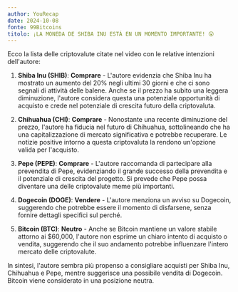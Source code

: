 ```yaml
---
author: YouRecap
date: 2024-10-08
fonte: 99Bitcoins
titolo: ¡LA MONEDA DE SHIBA INU ESTÁ EN UN MOMENTO IMPORTANTE! 😲
---
```


Ecco la lista delle criptovalute citate nel video con le relative intenzioni dell'autore:

1. **Shiba Inu (SHIB)**: **Comprare** - L'autore evidenzia che Shiba Inu ha mostrato un aumento del 20% negli ultimi 30 giorni e che ci sono segnali di attività delle balene. Anche se il prezzo ha subito una leggera diminuzione, l'autore considera questa una potenziale opportunità di acquisto e crede nel potenziale di crescita futuro della criptovaluta.

2. **Chihuahua (CHI)**: **Comprare** - Nonostante una recente diminuzione del prezzo, l'autore ha fiducia nel futuro di Chihuahua, sottolineando che ha una capitalizzazione di mercato significativa e potrebbe recuperare. Le notizie positive intorno a questa criptovaluta la rendono un'opzione valida per l'acquisto.

3. **Pepe (PEPE)**: **Comprare** - L'autore raccomanda di partecipare alla prevendita di Pepe, evidenziando il grande successo della prevendita e il potenziale di crescita del progetto. Si prevede che Pepe possa diventare una delle criptovalute meme più importanti.

4. **Dogecoin (DOGE)**: **Vendere** - L'autore menziona un avviso su Dogecoin, suggerendo che potrebbe essere il momento di disfarsene, senza fornire dettagli specifici sul perché.

5. **Bitcoin (BTC)**: **Neutro** - Anche se Bitcoin mantiene un valore stabile attorno ai $60,000, l'autore non esprime un chiaro intento di acquisto o vendita, suggerendo che il suo andamento potrebbe influenzare l'intero mercato delle criptovalute.

In sintesi, l'autore sembra più propenso a consigliare acquisti per Shiba Inu, Chihuahua e Pepe, mentre suggerisce una possibile vendita di Dogecoin. Bitcoin viene considerato in una posizione neutra.

